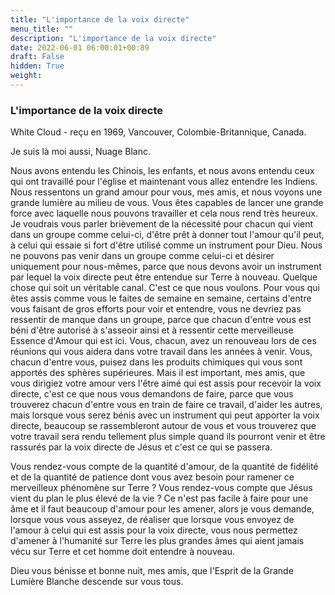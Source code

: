 ```yaml
---
title: "L'importance de la voix directe"
menu_title: ""
description: "L'importance de la voix directe"
date: 2022-06-01 06:00:01+00:89
draft: False
hidden: True
weight:
---
```

### L'importance de la voix directe

White Cloud - reçu en 1969, Vancouver, Colombie-Britannique, Canada.

Je suis là moi aussi, Nuage Blanc.

Nous avons entendu les Chinois, les enfants, et nous avons entendu ceux qui ont travaillé pour l'église et maintenant vous allez entendre les Indiens. Nous ressentons un grand amour pour vous, mes amis, et nous voyons une grande lumière au milieu de vous. Vous êtes capables de lancer une grande force avec laquelle nous pouvons travailler et cela nous rend très heureux. Je voudrais vous parler brièvement de la nécessité pour chacun qui vient dans un groupe comme celui-ci, d'être prêt à donner tout l'amour qu'il peut, à celui qui essaie si fort d'être utilisé comme un instrument pour Dieu. Nous ne pouvons pas venir dans un groupe comme celui-ci et désirer uniquement pour nous-mêmes, parce que nous devons avoir un instrument par lequel la voix directe peut être entendue sur Terre à nouveau. Quelque chose qui soit un véritable canal. C'est ce que nous voulons. Pour vous qui êtes assis comme vous le faites de semaine en semaine, certains d'entre vous faisant de gros efforts pour voir et entendre, vous ne devriez pas ressentir de manque dans un groupe, parce que chacun d'entre vous est béni d'être autorisé à s'asseoir ainsi et à ressentir cette merveilleuse Essence d'Amour qui est ici. Vous, chacun, avez un renouveau lors de ces réunions qui vous aidera dans votre travail dans les années à venir. Vous, chacun d'entre vous, puisez dans les produits chimiques qui vous sont apportés des sphères supérieures. Mais il est important, mes amis, que vous dirigiez votre amour vers l'être aimé qui est assis pour recevoir la voix directe, c'est ce que nous vous demandons de faire, parce que vous trouverez chacun d'entre vous en train de faire ce travail, d'aider les autres, mais lorsque vous serez bénis avec un instrument qui peut apporter la voix directe, beaucoup se rassembleront autour de vous et vous trouverez que votre travail sera rendu tellement plus simple quand ils pourront venir et être rassurés par la voix directe de Jésus et c'est ce qui se passera.

Vous rendez-vous compte de la quantité d'amour, de la quantité de fidélité et de la quantité de patience dont vous avez besoin pour ramener ce merveilleux phénomène sur Terre ? Vous rendez-vous compte que Jésus vient du plan le plus élevé de la vie ? Ce n'est pas facile à faire pour une âme et il faut beaucoup d'amour pour les amener, alors je vous demande, lorsque vous vous asseyez, de réaliser que lorsque vous envoyez de l'amour à celui qui est assis pour la voix directe, vous nous permettez d'amener à l'humanité sur Terre les plus grandes âmes qui aient jamais vécu sur Terre et cet homme doit entendre à nouveau.

Dieu vous bénisse et bonne nuit, mes amis, que l'Esprit de la Grande Lumière Blanche descende sur vous tous.
